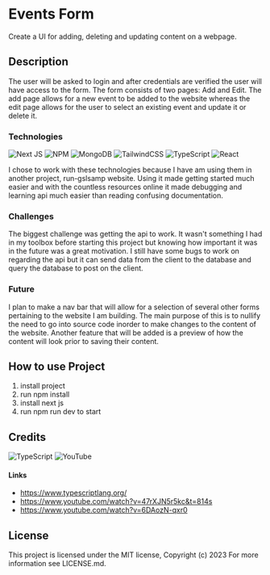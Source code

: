 # Events Form
Create a UI for adding, deleting and updating content on a webpage.

## Description
The user will be asked to login and after credentials are verified the user will have access to the form. The form consists of two pages: Add and Edit. The add page allows for a new event to be added to the website whereas the edit page allows for the user to select an existing event and update it or delete it.

### Technologies
![Next JS](https://img.shields.io/badge/Next-black?style=for-the-badge&logo=next.js&logoColor=white) ![NPM](https://img.shields.io/badge/NPM-%23CB3837.svg?style=for-the-badge&logo=npm&logoColor=white) ![MongoDB](https://img.shields.io/badge/MongoDB-%234ea94b.svg?style=for-the-badge&logo=mongodb&logoColor=white) ![TailwindCSS](https://img.shields.io/badge/tailwindcss-%2338B2AC.svg?style=for-the-badge&logo=tailwind-css&logoColor=white) ![TypeScript](https://img.shields.io/badge/typescript-%23007ACC.svg?style=for-the-badge&logo=typescript&logoColor=white) ![React](https://img.shields.io/badge/react-%2320232a.svg?style=for-the-badge&logo=react&logoColor=%2361DAFB)

I chose to work with these technologies because I have am using them in another project, run-gslsamp website. Using it made getting started much easier and with the countless resources online it made debugging and learning api much easier than reading confusing documentation.

### Challenges
The biggest challenge was getting the api to work. It wasn't something I had in my toolbox before starting this project but knowing how important it was in the future was a great motivation. I still have some bugs to work on regarding the api but it can send data from the client to the database and query the database to post on the client.

### Future 
I plan to make a nav bar that will allow for a selection of several other forms pertaining to the website I am building. The main purpose of this is to nullify the need to go into source code inorder to make changes to the content of the website. Another feature that will be added is a preview of how the content will look prior to saving their content.

## How to use Project
1. install project
2. run npm install
3. install next js
4. run npm run dev to start

## Credits
 ![TypeScript](https://img.shields.io/badge/typescript-%23007ACC.svg?style=for-the-badge&logo=typescript&logoColor=white) ![YouTube](https://img.shields.io/badge/YouTube-%23FF0000.svg?style=for-the-badge&logo=YouTube&logoColor=white)
#### Links
- https://www.typescriptlang.org/
- https://www.youtube.com/watch?v=47rXJN5r5kc&t=814s 
- https://www.youtube.com/watch?v=6DAozN-qxr0

## License
This project is licensed under the MIT license, Copyright (c) 2023 For more information see LICENSE.md.
